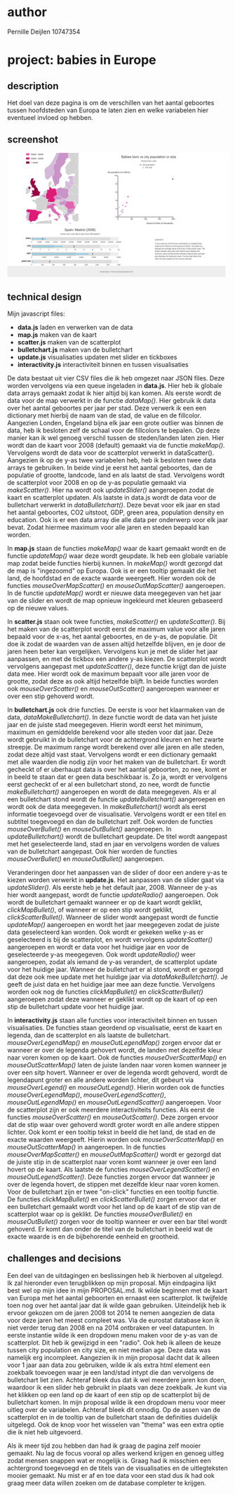 # author

Pernille Deijlen
10747354

# project: babies in Europe

## description
Het doel van deze pagina is om de verschillen van het aantal geboortes tussen hoofdsteden van Europa te laten zien en welke variabelen hier eventueel invloed op hebben.

## screenshot
![final4](doc/Presentation2.png)

## technical design
Mijn javascript files:
-	**data.js**				laden en verwerken van de data
-	**map.js** 				maken van de kaart
-	**scatter.js** 			maken van de scatterplot
-	**bulletchart.js** 		maken van de bulletchart
-	**update.js** 			visualisaties updaten met slider en tickboxes 
-	**interactivity.js** 	interactiviteit binnen en tussen visualisaties

De data bestaat uit vier CSV files die ik heb omgezet naar JSON files. Deze worden vervolgens via een queue ingeladen in **data.js**. Hier heb ik globale data arrays gemaakt zodat ik hier altijd bij kan komen. Als eerste wordt de data voor de map verwerkt in de functie *dataMap()*. Hier gebruik ik data over het aantal geboortes per jaar per stad. Deze verwerk ik een een dictionary met hierbij de naam van de stad, de value en de fillcolor. Aangezien Londen, Engeland bijna elk jaar een grote outlier was binnen de data, heb ik besloten zelf de schaal voor de fillcolors te bepalen. Op deze manier kan ik wel genoeg verschil tussen de steden/landen laten zien. Hier wordt dan de kaart voor 2008 (default) gemaakt via de functie *makeMap()*. Vervolgens wordt de data voor de scatterplot verwerkt in dataScatter(). Aangezien ik op de y-as twee variabelen heb, heb ik besloten twee data arrays te gebruiken. In beide vind je eerst het aantal geboortes, dan de populatie of grootte, landcode, land en als laatst de stad. Vervolgens wordt de scatterplot voor 2008 en op de y-as populatie gemaakt via *makeScatter()*. Hier na wordt ook *updateSlider()* aangeroepen zodat de kaart en scatterplot updaten. Als laatste in data.js wordt de data voor de bulletchart verwerkt in *dataBulletchart()*. Deze bevat voor elk jaar en stad het aantal geboortes, CO2 uitstoot, GDP, green area, population density en education. Ook is er een data array die alle data per onderwerp voor elk jaar bevat. Zodat hiermee maximum voor alle jaren en steden bepaald kan worden.

In **map.js** staan de functies *makeMap()* waar de kaart gemaakt wordt en de functie *updateMap()* waar deze wordt geupdate. Ik heb een globale variable map zodat beide functies hierbij kunnen. In *makeMap()* wordt gezorgd dat de map is "ingezoomd" op Europa. Ook is er een tooltip gemaakt die het land, de hoofdstad en de exacte waarde weergeeft. Hier worden ook de functies *mouseOverMapScatter()* en *mouseOutMapScatter()* aangeroepen. In de functie *updateMap()* wordt er nieuwe data meegegeven van het jaar van de slider en wordt de map opnieuw ingekleurd met kleuren gebaseerd op de nieuwe values.

In **scatter.js** staan ook twee functies, *makeScatter()* en *updateScatter()*. Bij het maken van de scatterplot wordt eerst de maximum value voor alle jaren bepaald voor de x-as, het aantal geboortes, en de y-as, de populatie. Dit doe ik zodat de waarden van de assen altijd hetzelfde blijven, en je door de jaren heen beter kan vergelijken. Vervolgens kun je met de slider het jaar aanpassen, en met de tickbox een andere y-as kiezen. De scatterplot wordt vervolgens aangepast met *updateScatter()*, deze functie krijgt dan de juiste data mee. Hier wordt ook de maximum bepaalt voor alle jaren voor de grootte, zodat deze as ook altijd hetzelfde blijft. In beide functies worden ook *mouseOverScatter()* en *mouseOutScatter()* aangeroepen wanneer er over een stip gehoverd wordt.

In **bulletchart.js** ook drie functies. De eerste is voor het klaarmaken van de data, *dataMakeBulletchart()*. In deze functie wordt de data van het juiste jaar en de juiste stad meegegeven. Hierin wordt eerst het minimum, maximum en gemiddelde berekend voor alle steden voor dat jaar. Deze wordt gebruikt in de bulletchart voor de achtergrond kleuren en het zwarte streepje. De maximum range wordt berekend over alle jaren en alle steden, zodat deze altijd vast staat. Vervolgens wordt er een dictionary gemaakt met alle waarden die nodig zijn voor het maken van de bulletchart. Er wordt gecheckt of er uberhaupt data is over het aantal geboorten, zo nee, komt er in beeld te staan dat er geen data beschikbaar is. Zo ja, wordt er vervolgens eerst gecheckt of er al een bulletchart stond, zo nee, wordt de functie *makeBulletchart()* aangeroepen en wordt de data meegegeven. Als er al een bulletchart stond wordt de functie *updateBulletchart()* aangeroepen en wordt ook de data meegegeven. In *makeBulletchart()* wordt als eerst informatie toegevoegd over de visualisatie. Vervolgens wordt er een titel en subtitel toegevoegd en dan de bulletchart zelf. Ook worden de functies *mouseOverBullet()* en *mouseOutBullet()* aangeroepen. In *updateBulletchart()* wordt de bulletchart geupdate. De titel wordt aangepast met het geselecteerde land, stad en jaar en vervolgens worden de values van de bulletchart aangepast. Ook hier worden de functies *mouseOverBullet()* en *mouseOutBullet()* aangeroepen.

Veranderingen door het aanpassen van de slider of door een andere y-as te kiezen worden verwerkt in **update.js**. Het aanpassen van de slider gaat via *updateSlider()*. Als eerste heb je het default jaar, 2008. Wanneer de y-as hier wordt aangepast, wordt de functie *updateRadio()* aangeroepen. Ook wordt de bulletchart gemaakt wanneer er op de kaart wordt geklikt, *clickMapBullet()*, of wanneer er op een stip wordt geklikt, *clickScatterBullet()*. Wanneer de slider wordt aangepast wordt de functie *updateMap()* aangeroepen en wordt het jaar meegegeven zodat de juiste data geselecteerd kan worden. Ook wordt er gekeken welke y-as er geselecteerd is bij de scatterplot, en wordt vervolgens *updateScatter()* aangeroepen en wordt er data voor het huidige jaar en voor de geselecteerde y-as meegegeven. Ook wordt *updateRadio()* weer aangeroepen, zodat als iemand de y-as verandert, de scatterplot update voor het huidige jaar. Wanneer de bulletchart er al stond, wordt er gezorgd dat deze ook mee update met het huidige jaar via *dataMakeBulletchart()*. Je geeft de juist data en het huidige jaar mee aan deze functie. Vervolgens worden ook nog de functies *clickMapBullet()* en *clickScatterBullet()* aangeroepen zodat deze wanneer er geklikt wordt op de kaart of op een stip de bulletchart update voor het huidige jaar.

In **interactivity.js** staan alle functies voor interactiviteit binnen en tussen visualisaties. De functies staan geordend op visualisatie, eerst de kaart en legenda, dan de scatterplot en als laatste de bulletchart. *mouseOverLegendMap()* en *mouseOutLegendMap()* zorgen ervoor dat er wanneer er over de legenda gehovert wordt, de landen met dezelfde kleur naar voren komen op de kaart. Ook de functies *mouseOverScatterMap()* en *mouseOutScatterMap()* laten de juiste landen naar voren komen wanneer je over een sitp hovert. Wanneer er over de legenda wordt gehoverd, wordt de legendapunt groter en alle andere worden lichter, dit gebeurt via *mouseOverLegend()* en *mouseOutLegend()*. Hierin worden ook de functies *mouseOverLegendMap()*, *mouseOverLegendScatter()*, *mouseOutLegendMap()* en *mouseOutLegendScatter()* aangeroepen.
Voor de scatterplot zijn er ook meerdere interactiviteits functies. Als eerst de functies *mouseOverScatter()* en *mouseOutScatter()*. Deze zorgen ervoor dat de stip waar over gehoverd wordt groter wordt en alle andere stippen lichter. Ook komt er een tooltip tekst in beeld die het land, de stad en de exacte waarden weergeeft. Hierin worden ook *mouseOverScatterMap()* en *mouseOutScatterMap()* in aangeroepen. In de functies *mouseOverMapScatter()* en *mouseOutMapScatter()* wordt er gezorgd dat de juiste stip in de scatterplot naar voren komt wanneer je over een land hovert op de kaart. Als laatste de functies *mouseOverLegendScatter()* en *mouseOutLegendScatter()*. Deze functies zorgen ervoor dat wanneer je over de legenda hovert, de stippen met dezelfde kleur naar voren komen.
Voor de bulletchart zijn er twee "on-click" functies en een tooltip functie. De functies *clickMapBullet()* en *clickScatterBullet()* zorgen ervoor dat er een bulletchart gemaakt wordt voor het land op de kaart of de stip van de scatterplot waar op is geklikt. De functies *mouseOverBullet()* en *mouseOutBullet()* zorgen voor de tooltip wanneer er over een bar titel wordt gehoverd. Er komt dan onder de titel van de bulletchart in beeld wat de exacte waarde is en de bijbehorende eenheid en grootheid.

## challenges and decisions
Een deel van de uitdagingen en beslissingen heb ik hierboven al uitgelegd. Ik zal hieronder even terugblikken op mijn proposal. Mijn eindpagina lijkt best wel op mijn idee in mijn PROPOSAL.md. Ik wilde beginnen met de kaart van Europa met het aantal geboorten en ernaast een scatterplot. Ik twijfelde toen nog over het aantal jaar dat ik wilde gaan gebruiken. Uiteindelijk heb ik ervoor gekozen om de jaren 2008 tot 2014 te nemen aangezien de data voor deze jaren het meest compleet was. Via de eurostat database kon ik niet verder terug dan 2008 en na 2014 ontbraken er veel datapunten. In eerste instantie wilde ik een dropdown menu maken voor de y-as van de scatterplot. Dit heb ik gewijzigd in een "radio". Ook heb ik alleen de keuze tussen city population en city size, en niet median age. Deze data was namelijk erg incompleet. Aangezien ik in mijn proposal dacht dat ik alleen voor 1 jaar aan data zou gebruiken, wilde ik als extra html element een zoekbalk toevoegen waar je een land/stad intypt die dan vervolgens de bulletchart liet zien. Achteraf bleek dus dat ik wel meerdere jaren kon doen, waardoor ik een slider heb gebruikt in plaats van deze zoekbalk. Je kunt via het klikken op een land op de kaart of een stip op de scatterplot bij de bulletchart komen. In mijn proposal wilde ik een dropdown menu voor meer uitleg over de variabelen. Achteraf bleek dit onnodig. Op de assen van de scatterplot en in de tooltip van de bulletchart staan de definities duidelijk uitgelegd. Ook de knop voor het wisselen van "thema" was een extra optie die ik niet heb uitgevoerd.

Als ik meer tijd zou hebben dan had ik graag de pagina zelf mooier gemaakt. Nu lag de focus vooral op alles werkend krijgen en genoeg uitleg zodat mensen snappen wat er mogelijk is. Graag had ik misschien een achtergrond toegevoegd en de titels van de visualisaties en de uitlegteksten mooier gemaakt. Nu mist er af en toe data voor een stad dus ik had ook graag meer data willen zoeken om de database completer te krijgen. 